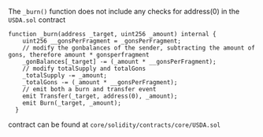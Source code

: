 The `_burn()` function does not include any checks for address(0) in the `USDA.sol` contract

```solidity
function _burn(address _target, uint256 _amount) internal {
    uint256 __gonsPerFragment = _gonsPerFragment;
    // modify the gonbalances of the sender, subtracting the amount of gons, therefore amount * gonsperfragment
    _gonBalances[_target] -= (_amount * __gonsPerFragment);
    // modify totalSupply and totalGons
    _totalSupply -= _amount;
    _totalGons -= (_amount * __gonsPerFragment);
    // emit both a burn and transfer event
    emit Transfer(_target, address(0), _amount);
    emit Burn(_target, _amount);
  }
```
contract can be found at `core/solidity/contracts/core/USDA.sol`